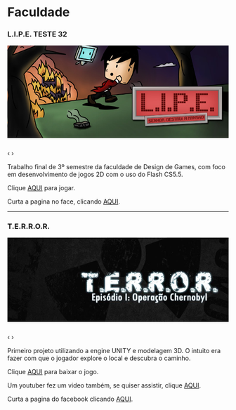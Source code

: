 # [](#header-1)Faculdade

### [](#header-3)L.I.P.E. TESTE 32
![](fotos/lipe/banner.jpg)
<html>
    <head>
        <link rel="stylesheet" href="css/blueimp-gallery.min.css">
    </head>
    <body>
        <script src="js/blueimp-gallery.min.js"></script>
        <div id="links">
        <a href="fotos/lipe/cena1.png"></a> <a href="fotos/lipe/cena2.png"></a><a href="fotos/lipe/cena3.png"></a> <a href="fotos/lipe/cena4.png"></a> <a href="fotos/lipe/cena5.png"></a> <a href="fotos/lipe/cena6.png"></a>
        </div>   
        <div id="blueimp-image-carousel" class="blueimp-gallery blueimp-gallery-carousel blueimp-gallery-display">
            <div class="slides"></div>
            <h3 class="title"></h3>
            <a class="prev">‹</a>
            <a class="next">›</a>
            <a class="play-pause"></a>
            <ol class="indicator"></ol>
        </div>        
        <script>
            blueimp.Gallery(
                document.getElementById('links').getElementsByTagName('a'),
                {
                    container: '#blueimp-image-carousel',
                    carousel: true
                }
            );
        </script>
    </body>   
</html>

Trabalho final de 3º semestre da faculdade de Design de Games, com foco em desenvolvimento de jogos 2D com o uso do Flash CS5.5.

Clique [AQUI](http://www.newgrounds.com/dump/item/5e958707d6b1bda6a80e1e71889bddcb) para jogar.

Curta a pagina no face, clicando [AQUI](https://www.facebook.com/gamelipe).

* * *

### [](#header-3)T.E.R.R.O.R.
![](fotos/terror/banner.jpg)
<html>
    <head>
        <link rel="stylesheet" href="css/blueimp-gallery.min.css">
    </head>
    <body>
        <script src="js/blueimp-gallery.min.js"></script>
        <div id="links">
        <a href="fotos/terror/PRINT01.jpg"></a> <a href="fotos/terror/PRINT02.jpg"></a><a href="fotos/terror/PRINT03.jpg"></a> <a href="fotos/terror/PRINT04.png"></a> <a href="fotos/terror/PRINT05.jpg"></a> <a href="fotos/terror/PRINT06.jpg"></a>
        </div>   
        <div id="blueimp-image-carousel" class="blueimp-gallery blueimp-gallery-carousel blueimp-gallery-display">
            <div class="slides"></div>
            <h3 class="title"></h3>
            <a class="prev">‹</a>
            <a class="next">›</a>
            <a class="play-pause"></a>
            <ol class="indicator"></ol>
        </div>        
        <script>
            blueimp.Gallery(
                document.getElementById('links').getElementsByTagName('a'),
                {
                    container: '#blueimp-image-carousel',
                    carousel: true
                }
            );
        </script>
    </body>   
</html>
Primeiro projeto utilizando a engine UNITY e modelagem 3D. O intuito era fazer com que o jogador explore o local e descubra o caminho.

Clique [AQUI](http://www.mediafire.com/download/9k2yy71wp4svvu0/T.E.R.R.O.R_v1.1.rar) para baixar o jogo.

Um youtuber fez um video também, se quiser assistir, clique [AQUI](http://www.youtube.com/watch?v=2QmnALqEPco&feature=g-all).

Curta a pagina do facebook clicando [AQUI](https://www.facebook.com/terrorthegame).
